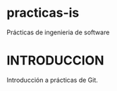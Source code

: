 practicas-is
============

Prácticas de ingenieria de software

# INTRODUCCION

Introducción a prácticas de Git.
